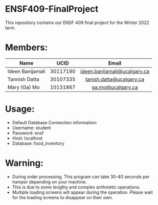 # ENSF409-FinalProject
This repository contains our ENSF 409 final project for the Winter 2022 term.

# Members:
| Name              | UCID     |             Email              |
| ----------------- |:--------:|:------------------------------:|
| Ideen Banijamali  | 30117190 | ideen.banijamali@ucalgary.ca   |
| Tannish Datta     | 30107335 | tanish.datta@ucalgary.ca       |
| Mary (Ga) Mo      | 10131867 | ga.mo@ucalgary.ca 		        | 

# Usage:
- Default Database Connection information:
- Username: student
- Password: ensf
- Host: localhost
- Database: food_inventory

# Warning:
- During order processing, This program can take 30-40 seconds per hamper depending on your machine.
- This is due to some lengthy and complex arithmetic operations.
- Multiple loading screens will appear during the operation. Please wait for the loading screens to disappear on their own.
